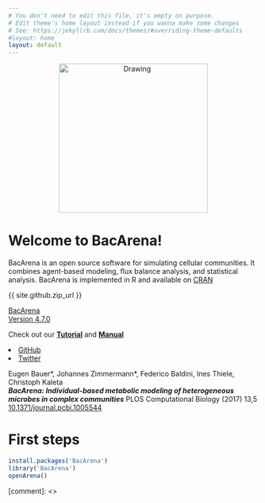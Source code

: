 ```yaml
---
# You don't need to edit this file, it's empty on purpose.
# Edit theme's home layout instead if you wanna make some changes
# See: https://jekyllrb.com/docs/themes/#overriding-theme-defaults
#layout: home
layout: default
---
```

<link href="//maxcdn.bootstrapcdn.com/font-awesome/4.7.0/css/font-awesome.min.css" rel="stylesheet">

<center><img src="{{ site.url }}/img/bacarena.png" alt="Drawing" style="width: 300px;"/></center>

# [](#header-1)Welcome to BacArena!

BacArena is an open source software for simulating cellular communities. 
It combines agent-based modeling, flux balance analysis, and statistical analysis.
BacArena is implemented in R and available on [CRAN](https://cran.r-project.org/package=BacArena)

{{ site.github.zip_url }}

<a class="btn btn-lg btn-success" href="#">
  <i class="fa fa-flag fa-2x pull-left"></i> BacArena<br>Version 4.7.0</a>


<i class="fa fa-camera-retro fa-5x"></i> 

Check out our [**Tutorial**](https://cran.r-project.org/web/packages/BacArena/vignettes/BacArena-Introduction.pdf) and [**Manual**](https://cran.r-project.org/web/packages/BacArena/BacArena.pdf)

<li>
  <a href="https://github.com/{{ site.github_username }}">
    <i class="fa fa-github"></i> GitHub
  </a>
</li>
<li>
  <a href="https://twitter.com/{{ site.twitter_username }}">
    <i class="fa fa-twitter"></i> Twitter
  </a>
</li>

Eugen Bauer*, Johannes Zimmermann*, Federico Baldini, Ines Thiele, Christoph Kaleta  
**_BacArena: Individual-based metabolic modeling of heterogeneous microbes in complex communities_**
PLOS Computational Biology (2017) 13,5 [10.1371/journal.pcbi.1005544](https://doi.org/10.1371/journal.pcbi.1005544)  



# [](#header-1)First steps

```r
install.packages('BacArena')
library('BacArena')
openArena()
```


[comment]: <> <script src="https://gist.github.com/parkr/c08ee0f2726fd0e3909d.js"> </script>
